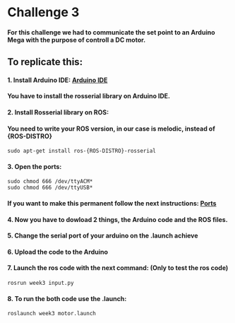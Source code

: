 # Challenge 3

#### For this challenge we had to communicate the set point to an Arduino Mega with the purpose of controll a DC motor.

## To replicate this:
#### 1. Install Arduino IDE: [Arduino IDE](https://www.arduino.cc/en/software)
#### You have to install the rosserial library on Arduino IDE.

#### 2. Install Rosserial library on ROS:
#### You need to write your ROS version, in our case is melodic, instead of {ROS-DISTRO}
```
sudo apt-get install ros-{ROS-DISTRO}-rosserial
```
#### 3. Open the ports:
```
sudo chmod 666 /dev/ttyACM*
sudo chmod 666 /dev/ttyUSB*
```
#### If you want to make this permanent follow the next instructions: [Ports](https://askubuntu.com/questions/58119/changing-permissions-on-serial-port)

#### 4. Now you have to dowload 2 things, the Arduino code and the ROS files.

#### 5. Change the serial port of your arduino on the .launch achieve

#### 6. Upload the code to the Arduino

#### 7. Launch the ros code with the next command: (Only to test the ros code)
```
rosrun week3 input.py
```
#### 8. To run the both code use the .launch:
```
roslaunch week3 motor.launch
```

